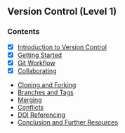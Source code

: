 ## Version Control (Level 1)

### Contents
- [x] [Introduction to Version Control](introduction-to-version-control.md)
- [x] [Getting Started](getting-started.md)
- [x] [Git Workflow](git-workflow.md)
- [x] [Collaborating](collaborating.md)
- [Cloning and Forking](cloning-and-forking.md)
- [Branches and Tags](branches-and-tags.md)
- [Merging](merging.md)
- [Conflicts](conflicts.md)
- [DOI Referencing](doi-referencing.md)
- [Conclusion and Further Resources](conclusion-and-further-resources.md)
